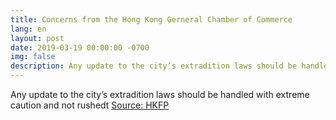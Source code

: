 ```yaml
---
title: Concerns from the Hong Kong Gerneral Chamber of Commerce
lang: en
layout: post
date: 2019-03-19 00:00:00 -0700
img: false
description: Any update to the city’s extradition laws should be handled with extreme caution and not rushedt
---
```



Any update to the city’s extradition laws should be handled with extreme caution and not rushedt
[Source: HKFP](https://www.hongkongfp.com/2019/03/20/china-extradition-law-handled-extreme-caution-says-hong-kong-trade-group/)